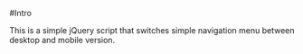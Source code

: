 #Intro

This is a simple jQuery script that switches simple navigation menu between desktop and mobile version.

